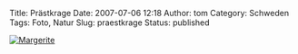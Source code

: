Title: Prästkrage
Date: 2007-07-06 12:18
Author: tom
Category: Schweden
Tags: Foto, Natur
Slug: praestkrage
Status: published

[![Margerite](/pic/droppemaskros_s.jpg "Margerite")](/pic/droppemaskros_l.jpg)

